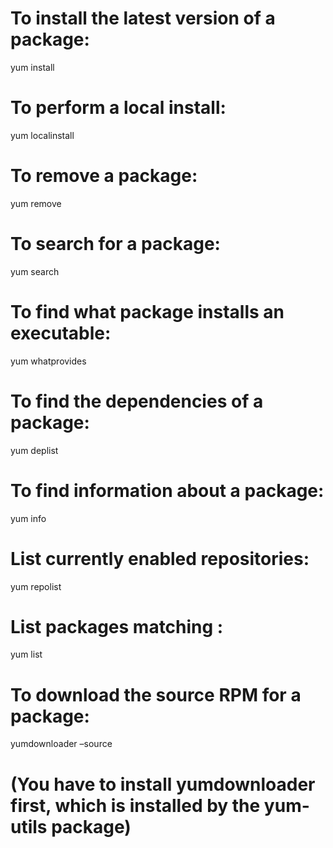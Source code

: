 To install the latest version of a package:
===========================================

yum install

To perform a local install:
===========================

yum localinstall

To remove a package:
====================

yum remove

To search for a package:
========================

yum search

To find what package installs an executable:
============================================

yum whatprovides

To find the dependencies of a package:
======================================

yum deplist

To find information about a package:
====================================

yum info

List currently enabled repositories:
====================================

yum repolist

List packages matching :
========================

yum list

To download the source RPM for a package:
=========================================

yumdownloader –source

(You have to install yumdownloader first, which is installed by the yum-utils package)
======================================================================================
